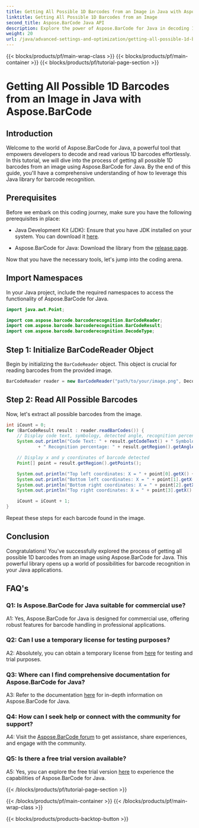 ```yaml
---
title: Getting All Possible 1D Barcodes from an Image in Java with Aspose.BarCode
linktitle: Getting All Possible 1D Barcodes from an Image
second_title: Aspose.BarCode Java API
description: Explore the power of Aspose.BarCode for Java in decoding 1D barcodes effortlessly. Download now for seamless integration into your Java applications.
weight: 20
url: /java/advanced-settings-and-optimization/getting-all-possible-1d-barcodes-image/
---
```


{{< blocks/products/pf/main-wrap-class >}}
{{< blocks/products/pf/main-container >}}
{{< blocks/products/pf/tutorial-page-section >}}

# Getting All Possible 1D Barcodes from an Image in Java with Aspose.BarCode

## Introduction

Welcome to the world of Aspose.BarCode for Java, a powerful tool that empowers developers to decode and read various 1D barcodes effortlessly. In this tutorial, we will dive into the process of getting all possible 1D barcodes from an image using Aspose.BarCode for Java. By the end of this guide, you'll have a comprehensive understanding of how to leverage this Java library for barcode recognition.

## Prerequisites

Before we embark on this coding journey, make sure you have the following prerequisites in place:

- Java Development Kit (JDK): Ensure that you have JDK installed on your system. You can download it [here](https://www.oracle.com/java/technologies/javase-downloads.html).

- Aspose.BarCode for Java: Download the library from the [release page](https://releases.aspose.com/barcode/java/).

Now that you have the necessary tools, let's jump into the coding arena.

## Import Namespaces

In your Java project, include the required namespaces to access the functionality of Aspose.BarCode for Java.

```java
import java.awt.Point;

import com.aspose.barcode.barcoderecognition.BarCodeReader;
import com.aspose.barcode.barcoderecognition.BarCodeResult;
import com.aspose.barcode.barcoderecognition.DecodeType;


```

## Step 1: Initialize BarCodeReader Object

Begin by initializing the `BarCodeReader` object. This object is crucial for reading barcodes from the provided image.

```java
BarCodeReader reader = new BarCodeReader("path/to/your/image.png", DecodeType.CODE_128);
```

## Step 2: Read All Possible Barcodes

Now, let's extract all possible barcodes from the image.

```java
int iCount = 0;
for (BarCodeResult result : reader.readBarCodes()) {
    // Display code text, symbology, detected angle, recognition percentage of the barcode
    System.out.println("Code Text: " + result.getCodeText() + " Symbology: " + result.getCodeTypeName()
            + " Recognition percentage: " + result.getRegion().getAngle());

    // Display x and y coordinates of barcode detected
    Point[] point = result.getRegion().getPoints();

    System.out.println("Top left coordinates: X = " + point[0].getX() + ", Y = " + point[0].getY());
    System.out.println("Bottom left coordinates: X = " + point[1].getX() + ", Y = " + point[1].getY());
    System.out.println("Bottom right coordinates: X = " + point[2].getX() + ", Y = " + point[2].getY());
    System.out.println("Top right coordinates: X = " + point[3].getX() + ", Y = " + point[3].getY());

    iCount = iCount + 1;
}
```

Repeat these steps for each barcode found in the image.

## Conclusion

Congratulations! You've successfully explored the process of getting all possible 1D barcodes from an image using Aspose.BarCode for Java. This powerful library opens up a world of possibilities for barcode recognition in your Java applications.

## FAQ's

### Q1: Is Aspose.BarCode for Java suitable for commercial use?

A1: Yes, Aspose.BarCode for Java is designed for commercial use, offering robust features for barcode handling in professional applications.

### Q2: Can I use a temporary license for testing purposes?

A2: Absolutely, you can obtain a temporary license from [here](https://purchase.aspose.com/temporary-license/) for testing and trial purposes.

### Q3: Where can I find comprehensive documentation for Aspose.BarCode for Java?

A3: Refer to the documentation [here](https://reference.aspose.com/barcode/java/) for in-depth information on Aspose.BarCode for Java.

### Q4: How can I seek help or connect with the community for support?

A4: Visit the [Aspose.BarCode forum](https://forum.aspose.com/c/barcode/13) to get assistance, share experiences, and engage with the community.

### Q5: Is there a free trial version available?

A5: Yes, you can explore the free trial version [here](https://releases.aspose.com/) to experience the capabilities of Aspose.BarCode for Java.

{{< /blocks/products/pf/tutorial-page-section >}}

{{< /blocks/products/pf/main-container >}}
{{< /blocks/products/pf/main-wrap-class >}}

{{< blocks/products/products-backtop-button >}}
